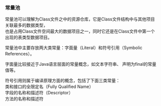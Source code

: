 ### 常量池  

常量池可以理解为Class文件之中的资源仓库，它是Class文件结构中与其他项目关联最多的数据类型，  
也是占用Class文件空间最大的数据项目之一，同时它还是在Class文件中第一个出现的表类型数据项目。  

常量池中主要存放两大类常量：字面量（Literal）和符号引用（Symbolic References）。    

字面量比较接近于Java语言层面的常量概念，如文本字符串、 声明为final的常量值等。     

符号引用则属于编译原理方面的概念，包括了下面三类常量：  
类和接口的全限定名（Fully Qualified Name）  
字段的名称和描述符（Descriptor）  
方法的名称和描述符   

